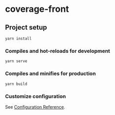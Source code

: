 <!--
 * @Descripttion: 
 * @version: 
 * @Author: zixi
 * @Date: 2023-08-07 10:07:24
 * @LastEditors: zixi
 * @LastEditTime: 2023-08-09 11:26:58
-->
# coverage-front

## Project setup
```
yarn install
```

### Compiles and hot-reloads for development
```
yarn serve
```

### Compiles and minifies for production
```
yarn build
```


### Customize configuration
See [Configuration Reference](https://cli.vuejs.org/config/).

